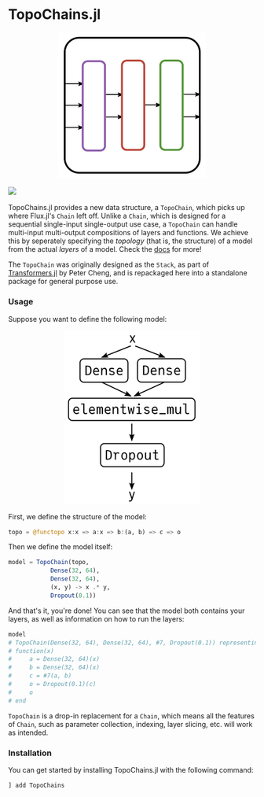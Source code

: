 # TopoChains.jl

<p align="center">
<img width="300px" src="/docs/src/assets/logo.png"/>
</p>

[![][docs-dev-img]][docs-dev-url]

TopoChains.jl provides a new data structure, a `TopoChain`, which picks up where Flux.jl's `Chain` left off. Unlike a `Chain`, which is designed for a sequential single-input single-output use case, a `TopoChain` can handle multi-input multi-output compositions of layers and functions. We achieve this by seperately specifying the *topology* (that is, the structure) of a model from the actual *layers* of a model. Check the [docs][docs-dev-url] for more!

The `TopoChain` was originally designed as the `Stack`, as part of [Transformers.jl](https://github.com/chengchingwen/Transformers.jl) by Peter Cheng, and is repackaged here into a standalone package for general purpose use.


### Usage
Suppose you want to define the following model:

<p align="center">
<img width="275px" src="/docs/src/assets/example2.png"/>
</p>

First, we define the structure of the model:
```julia
topo = @functopo x:x => a:x => b:(a, b) => c => o
```

Then we define the model itself:
```julia
model = TopoChain(topo,
            Dense(32, 64),
            Dense(32, 64),
            (x, y) -> x .* y, 
            Dropout(0.1))
```

And that's it, you're done! You can see that the model both contains your layers, as well as information on how to run the layers:

```julia
model
# TopoChain(Dense(32, 64), Dense(32, 64), #7, Dropout(0.1)) representing the following function composition: 
# function(x)
#     a = Dense(32, 64)(x)
#     b = Dense(32, 64)(x)
#     c = #7(a, b)
#     o = Dropout(0.1)(c)
#     o
# end
```

`TopoChain` is a drop-in replacement for a `Chain`, which means all the features of `Chain`, such as parameter collection, indexing, layer slicing, etc. will work as intended.

### Installation

You can get started by installing TopoChains.jl with the following command:
```
] add TopoChains
```

[docs-dev-img]: https://img.shields.io/badge/docs-dev-blue.svg
[docs-dev-url]: https://irhum.github.io/TopoChains.jl/dev/
